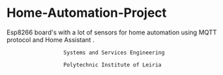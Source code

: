 # Home-Automation-Project
Esp8266 board's with a lot of sensors for home automation using MQTT protocol and Home Assistant .

                      Systems and Services Engineering
                           
                      Polytechnic Institute of Leiria




